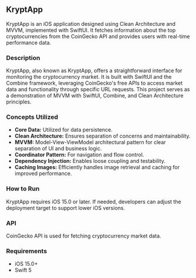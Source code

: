 ## KryptApp

KryptApp is an iOS application designed using Clean Architecture and MVVM, implemented with SwiftUI. It fetches information about the top cryptocurrencies from the CoinGecko API and provides users with real-time performance data.

### Description

KryptApp, also known as KryptApp, offers a straightforward interface for monitoring the cryptocurrency market. It is built with SwiftUI and the Combine framework, leveraging CoinGecko's free APIs to access market data and functionality through specific URL requests. This project serves as a demonstration of MVVM with SwiftUI, Combine, and Clean Architecture principles.

### Concepts Utilized

- **Core Data:** Utilized for data persistence.
- **Clean Architecture:** Ensures separation of concerns and maintainability.
- **MVVM:** Model-View-ViewModel architectural pattern for clear separation of UI and business logic.
- **Coordinator Pattern:** For navigation and flow control.
- **Dependency Injection:** Enables loose coupling and testability.
- **Caching Images:** Efficiently handles image retrieval and caching for improved performance.

### How to Run

KryptApp requires iOS 15.0 or later. If needed, developers can adjust the deployment target to support lower iOS versions.

### API

CoinGecko API is used for fetching cryptocurrency market data.

### Requirements

- iOS 15.0+
- Swift 5
